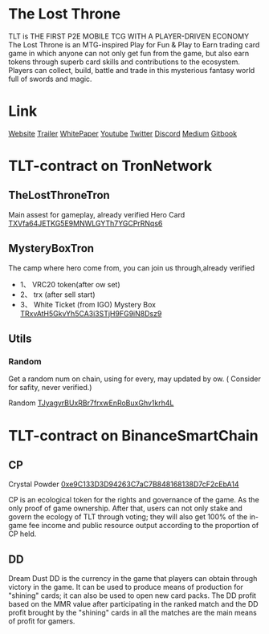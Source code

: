 # The Lost Throne
TLT is THE FIRST P2E MOBILE TCG WITH A PLAYER-DRIVEN ECONOMY
The Lost Throne is an MTG-inspired Play for Fun & Play to Earn trading card game in which anyone can not only get fun from the game, but also earn tokens through superb card skills and contributions to the ecosystem. Players can collect, build, battle and trade in this mysterious fantasy world full of swords and magic.

# Link
[Website](http://thelostthrone.net)
[Trailer](https://www.youtube.com/watch?v=-xDJQGCtp_k)
[WhitePaper](https://www.thelostthrone.net/whitepaper.pdf)
[Youtube](https://bit.ly/3HQ7Q9w)
[Twitter](https://twitter.com/The_Lost_Throne)
[Discord](https://discord.com/invite/J3ETkwcrAZ)
[Medium](https://medium.com/@TheLostThrone)
[Gitbook](https://lost-throne.gitbook.io/the-lost-throne/)


# TLT-contract on TronNetwork
## TheLostThroneTron
Main assest for gameplay, already verified
Hero Card [TXVfa64JETKG5E9MNWLGYTh7YGCPrRNqs6](https://tronscan.io/#/contract/TXVfa64JETKG5E9MNWLGYTh7YGCPrRNqs6/code)

## MysteryBoxTron
The camp where hero come from, you can join us through,already verified 
 * 1、 VRC20 token(after ow set)
 * 2、 trx (after sell start)
 * 3、 White Ticket (from IGO)
Mystery Box [TRxvAtH5GkvYh5CA3i3STjH9FG9iN8Dsz9](https://tronscan.io/#/contract/TRxvAtH5GkvYh5CA3i3STjH9FG9iN8Dsz9/code)

## Utils
### Random
Get a random num on chain, using for every, may updated by ow. ( Consider for safity, never verified.)

Random [TJyagyrBUxRBr7frxwEnRoBuxGhv1krh4L](https://tronscan.io/#/contract/TJyagyrBUxRBr7frxwEnRoBuxGhv1krh4L/code)


# TLT-contract on BinanceSmartChain
## CP
Crystal Powder [0xe9C133D3D94263C7aC7B848168138D7cF2cEbA14](https://bscscan.com/address/0xe9C133D3D94263C7aC7B848168138D7cF2cEbA14)

CP is an ecological token for the rights and governance of the game. As the only proof of game ownership. After that, users can not only stake and govern the ecology of TLT through voting; they will also get 100% of the in-game fee income and public resource output according to the proportion of CP held.

## DD
Dream Dust
DD is the currency in the game that players can obtain through victory in the game. It can be used to produce means of production for "shining" cards; it can also be used to open new card packs. The DD profit based on the MMR value after participating in the ranked match and the DD profit brought by the "shining" cards in all the matches are the main means of profit for gamers.
